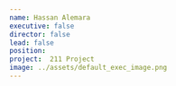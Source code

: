 ```yaml
---
name: Hassan Alemara
executive: false
director: false
lead: false
position:  
project:  211 Project
image: ../assets/default_exec_image.png
---
```

